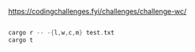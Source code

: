 https://codingchallenges.fyi/challenges/challenge-wc/

```rust

cargo r -- -{l,w,c,m} test.txt
cargo t
```
